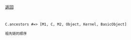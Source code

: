 [返回](/ruby/doc/knownlog/index)

```


C.ancestors #=> [M1, C, M2, Object, Kernel, BasicObject]

祖先链的顺序

```